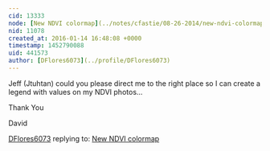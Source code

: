 ```yaml
---
cid: 13333
node: [New NDVI colormap](../notes/cfastie/08-26-2014/new-ndvi-colormap)
nid: 11078
created_at: 2016-01-14 16:48:08 +0000
timestamp: 1452790088
uid: 441573
author: [DFlores6073](../profile/DFlores6073)
---
```


Jeff (Jtuhtan) could you please direct me to the right place so I can create a legend with values on my NDVI photos...

Thank You

David

[DFlores6073](../profile/DFlores6073) replying to: [New NDVI colormap](../notes/cfastie/08-26-2014/new-ndvi-colormap)

